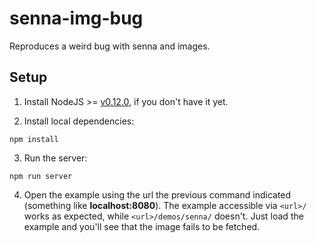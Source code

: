 # senna-img-bug

Reproduces a weird bug with senna and images.

## Setup

1. Install NodeJS >= [v0.12.0](http://nodejs.org/dist/v0.12.0/), if you don't have it yet.

2. Install local dependencies:

  ```
  npm install
  ```

3. Run the server:

  ```
  npm run server
  ```

4. Open the example using the url the previous command indicated (something
  like **localhost:8080**). The example accessible via `<url>/` works
  as expected, while `<url>/demos/senna/` doesn't. Just load the example and
  you'll see that the image fails to be fetched.
